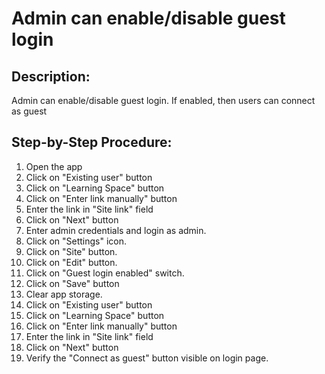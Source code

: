 # Admin can enable/disable guest login

## Description:

Admin can enable/disable guest login. If enabled, then users can connect as guest

## Step-by-Step Procedure:
1. Open the app
2. Click on "Existing user" button
3. Click on "Learning Space" button
4. Click on "Enter link manually" button
5. Enter the link in "Site link" field
6. Click on "Next" button
7. Enter admin credentials and login as admin. 
8. Click on "Settings" icon. 
9. Click on "Site" button. 
10. Click on "Edit" button. 
11. Click on "Guest login enabled" switch. 
12. Click on "Save" button 
13. Clear app storage. 
14. Click on "Existing user" button 
15. Click on "Learning Space" button 
16. Click on "Enter link manually" button 
17. Enter the link in "Site link" field 
18. Click on "Next" button 
19. Verify the "Connect as guest" button visible on login page.
